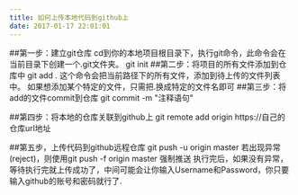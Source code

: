 ```yaml
---
title: 如何上传本地代码到github上
date: 2017-01-17 22:01:01
---
```

##第一步：建立git仓库
cd到你的本地项目根目录下，执行git命令，此命令会在当前目录下创建一个.git文件夹。
git init
##第二步：将项目的所有文件添加到仓库中
git add .
这个命令会把当前路径下的所有文件，添加到待上传的文件列表中。
如果想添加某个特定的文件，只需把.换成特定的文件名即可
##第三步：将add的文件commit到仓库
git commit -m "注释语句"

##第四步：将本地的仓库关联到github上
git remote add origin https://自己的仓库url地址

##第五步，上传代码到github远程仓库
git push -u origin master
若出现异常(reject)，则使用git push -f origin master 强制推送
执行完后，如果没有异常，等待执行完就上传成功了，中间可能会让你输入Username和Password，你只要输入github的账号和密码就行了.
